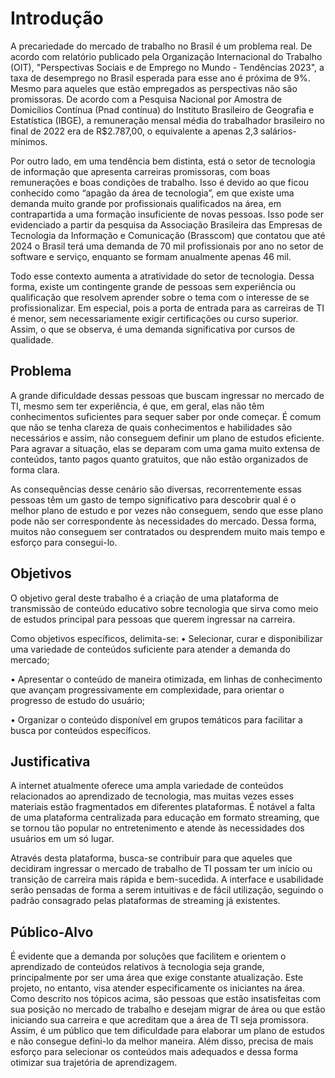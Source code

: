 # Introdução

A precariedade do mercado de trabalho no Brasil é um problema real. De acordo com relatório publicado pela Organização Internacional do Trabalho (OIT), "Perspectivas Sociais e de Emprego no Mundo - Tendências 2023", a taxa de desemprego no Brasil esperada para esse ano é próxima de 9%. Mesmo para aqueles que estão empregados as perspectivas não são promissoras. De acordo com a Pesquisa Nacional por Amostra de Domicílios Contínua (Pnad contínua) do Instituto Brasileiro de Geografia e Estatística (IBGE), a remuneração mensal média do trabalhador brasileiro no final de 2022 era de R$2.787,00, o equivalente a apenas 2,3 salários-mínimos. 

Por outro lado, em uma tendência bem distinta, está o setor de tecnologia de informação que apresenta carreiras promissoras, com boas remunerações e boas condições de trabalho. Isso é devido ao que ficou conhecido como “apagão da área de tecnologia”, em que existe uma demanda muito grande por profissionais qualificados na área, em contrapartida a uma formação insuficiente de novas pessoas. Isso pode ser evidenciado a partir da pesquisa da Associação Brasileira das Empresas de Tecnologia da Informação e Comunicação (Brasscom) que contatou que até 2024 o Brasil terá uma demanda de 70 mil profissionais por ano no setor de software e serviço, enquanto se formam anualmente apenas 46 mil.  

Todo esse contexto aumenta a atratividade do setor de tecnologia. Dessa forma, existe um contingente grande de pessoas sem experiência ou qualificação que resolvem aprender sobre o tema com o interesse de se profissionalizar. Em especial, pois a porta de entrada para as carreiras de TI é menor, sem necessariamente exigir certificações ou curso superior. Assim, o que se observa, é uma demanda significativa por cursos de qualidade. 

## Problema
A grande dificuldade dessas pessoas que buscam ingressar no mercado de TI, mesmo sem ter experiência, é que, em geral, elas não têm conhecimentos suficientes para sequer saber por onde começar. É comum que não se tenha clareza de quais conhecimentos e habilidades são necessários e assim, não conseguem definir um plano de estudos eficiente. Para agravar a situação, elas se deparam com uma gama muito extensa de conteúdos, tanto pagos quanto gratuitos, que não estão organizados de forma clara.  

As consequências desse cenário são diversas, recorrentemente essas pessoas têm um gasto de tempo significativo para descobrir qual é o melhor plano de estudo e por vezes não conseguem, sendo que esse plano pode não ser correspondente às necessidades do mercado. Dessa forma, muitos não conseguem ser contratados ou desprendem muito mais tempo e esforço para consegui-lo. 

## Objetivos

O objetivo geral deste trabalho é a criação de uma plataforma de transmissão de conteúdo educativo sobre tecnologia que sirva como meio de estudos principal para pessoas que querem ingressar na carreira. 

Como objetivos específicos, delimita-se: 
• Selecionar, curar e disponibilizar uma variedade de conteúdos suficiente para atender a demanda do mercado; 

• Apresentar o conteúdo de maneira otimizada, em linhas de conhecimento que avançam progressivamente em complexidade, para orientar o progresso de estudo do usuário;
 
• Organizar o conteúdo disponível em grupos temáticos para facilitar a busca por conteúdos específicos. 

## Justificativa

A internet atualmente oferece uma ampla variedade de conteúdos relacionados ao aprendizado de tecnologia, mas muitas vezes esses materiais estão fragmentados em diferentes plataformas. É notável a falta de uma plataforma centralizada para educação em formato streaming, que se tornou tão popular no entretenimento e atende às necessidades dos usuários em um só lugar. 

Através desta plataforma, busca-se contribuir para que aqueles que decidiram ingressar o mercado de trabalho de TI possam ter um início ou transição de carreira mais rápida e bem-sucedida. A interface e usabilidade serão pensadas de forma a serem intuitivas e de fácil utilização, seguindo o padrão consagrado pelas plataformas de streaming já existentes. 


## Público-Alvo

É evidente que a demanda por soluções que facilitem e orientem o aprendizado de conteúdos relativos à tecnologia seja grande, principalmente por ser uma área que exige constante atualização. Este projeto, no entanto, visa atender especificamente os iniciantes na área. Como descrito nos tópicos acima, são pessoas que estão insatisfeitas com sua posição no mercado de trabalho e desejam migrar de área ou que estão iniciando sua carreira e que acreditam que a área de TI seja promissora. Assim, é um público que tem dificuldade para elaborar um plano de estudos e não consegue defini-lo da melhor maneira. Além disso, precisa de mais esforço para selecionar os conteúdos mais adequados e dessa forma otimizar sua trajetória de aprendizagem. 
